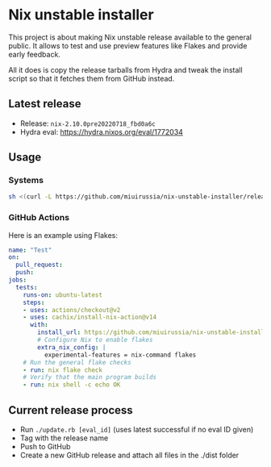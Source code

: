 # Nix unstable installer

This project is about making Nix unstable release available to the general
public. It allows to test and use preview features like Flakes and provide
early feedback.

All it does is copy the release tarballs from Hydra and tweak the install
script so that it fetches them from GitHub instead.

## Latest release

* Release: `nix-2.10.0pre20220718_fbd0a6c`
* Hydra eval: https://hydra.nixos.org/eval/1772034

## Usage

### Systems

```sh
sh <(curl -L https://github.com/miuirussia/nix-unstable-installer/releases/download/nix-2.10.0pre20220718_fbd0a6c/install)
```

### GitHub Actions

Here is an example using Flakes:

```yaml
name: "Test"
on:
  pull_request:
  push:
jobs:
  tests:
    runs-on: ubuntu-latest
    steps:
    - uses: actions/checkout@v2
    - uses: cachix/install-nix-action@v14
      with:
        install_url: https://github.com/miuirussia/nix-unstable-installer/releases/download/nix-2.10.0pre20220718_fbd0a6c/install
        # Configure Nix to enable flakes
        extra_nix_config: |
          experimental-features = nix-command flakes
    # Run the general flake checks
    - run: nix flake check
    # Verify that the main program builds
    - run: nix shell -c echo OK
```

## Current release process

* Run `./update.rb [eval_id]` (uses latest successful if no eval ID given)
* Tag with the release name
* Push to GitHub
* Create a new GitHub release and attach all files in the ./dist folder
